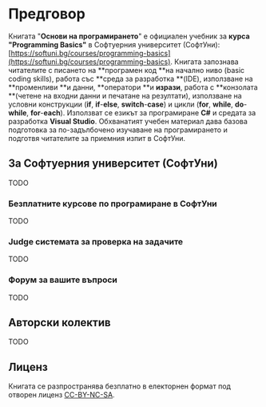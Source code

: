 # Предговор

Книгата "**Основи на програмирането**" е официален учебник за **курса "Programming Basics"** в Софтуерния университет \(СофтУни\): [https://softuni.bg/courses/programming-basics](https://softuni.bg/courses/programming-basics). Книгата запознава читателите с писането на **програмен код **на начално ниво \(basic coding skills\), работа със **среда за разработка **\(IDE\), използване на **променливи **и данни, **оператори **и **изрази**, работа с **конзолата **\(четене на входни данни и печатане на резултати\), използване на условни конструкции \(**if**, **if**-**else**, **switch**-**case**\) и цикли \(**for**, **while**, **do**-**while**, **for**-**each**\). Използват се езикът за програмиране **C\#** и средата за разработка **Visual Studio**. Обхванатият учебен материал дава базова подготовка за по-задълбочено изучаване на програмирането и подготвя читателите за приемния изпит в СофтУни.

## За Софтуерния университет \(СофтУни\)

TODO

### Безплатните курсове по програмиране в СофтУни

TODO

### Judge системата за проверка на задачите

TODO

### Форум за вашите въпроси

TODO

## Авторски колектив

TODO

## Лиценз

Книгата се разпространява безплатно в електорнен формат под отворен лиценз [CC-BY-NC-SA](https://creativecommons.org/licenses/by-nc-sa/4.0/).

